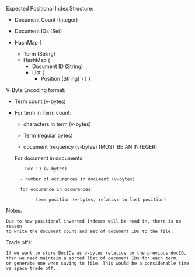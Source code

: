 Expected Positional Index Structure:

- Document Count (Integer)

- Document IDs (Set)

- HashMap {
    - Term (String)
    - HashMap {
        - Document ID (String)
        - List {
            - Position (String)
        }
    }
}


V-Byte Encoding format:


- Term count (v-bytes)

- For term in Term count:

    - characters in term (v-bytes)

    - Term (regular bytes)
    
    - document frequency (v-bytes) (MUST BE AN INTEGER)

    For document in documents:

        - Doc ID (v-bytes)

        - number of occurences in document (v-bytes)

        for occurence in occurences:

            - term position (v-bytes, relative to last position)

Notes:

    Due to how positional inverted indexes will be read in, there is no reason
    to write the document count and set of document IDs to the file.


Trade offs:

    If we want to store DocIDs as v-bytes relative to the previous docID, 
    then we need maintain a sorted list of document IDs for each term,
    or generate one when saving to file. This would be a considerable time
    vs space trade off.